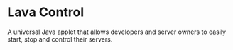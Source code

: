 # Lava Control
A universal Java applet that allows developers and server owners to easily start, stop and control their servers.
